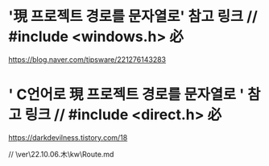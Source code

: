 # '現 프로젝트 경로를 문자열로' 참고 링크 // #include <windows.h> 必
https://blog.naver.com/tipsware/221276143283

# ' C언어로 現 프로젝트 경로를 문자열로 ' 참고 링크 // #include <direct.h> 必
https://darkdevilness.tistory.com/18

// \ver\22.10.06.木\kw\Route.md
